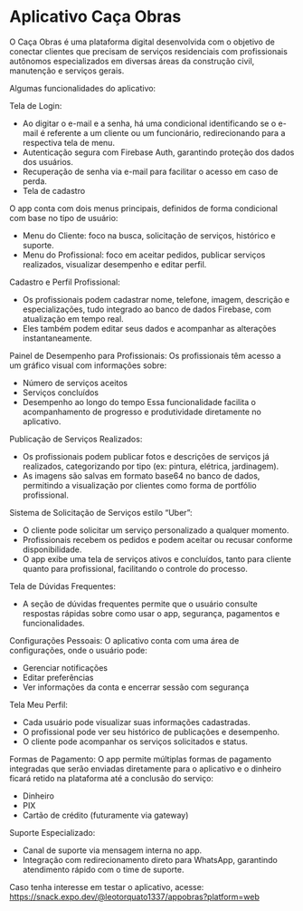 # Aplicativo Caça Obras

O Caça Obras é uma plataforma digital desenvolvida com o objetivo de conectar clientes que precisam de serviços residenciais com profissionais autônomos especializados em diversas áreas da construção civil, manutenção e serviços gerais.


Algumas funcionalidades do aplicativo: 

Tela de Login:
 - Ao digitar o e-mail e a senha, há uma condicional identificando se o e-mail é referente a um cliente ou um funcionário, redirecionando para a respectiva tela de menu. 
 - Autenticação segura com Firebase Auth, garantindo proteção dos dados dos usuários.
 - Recuperação de senha via e-mail para facilitar o acesso em caso de perda.
 - Tela de cadastro

O app conta com dois menus principais, definidos de forma condicional com base no tipo de usuário:
 - Menu do Cliente: foco na busca, solicitação de serviços, histórico e suporte.
 - Menu do Profissional: foco em aceitar pedidos, publicar serviços realizados, visualizar desempenho e editar perfil.

Cadastro e Perfil Profissional:
 - Os profissionais podem cadastrar nome, telefone, imagem, descrição e especializações, tudo integrado ao banco de dados Firebase, com atualização em tempo real.
 - Eles também podem editar seus dados e acompanhar as alterações instantaneamente.

Painel de Desempenho para Profissionais:
Os profissionais têm acesso a um gráfico visual com informações sobre:
 - Número de serviços aceitos
 - Serviços concluídos
 - Desempenho ao longo do tempo
Essa funcionalidade facilita o acompanhamento de progresso e produtividade diretamente no aplicativo.

Publicação de Serviços Realizados:
 - Os profissionais podem publicar fotos e descrições de serviços já realizados, categorizando por tipo (ex: pintura, elétrica, jardinagem).
 - As imagens são salvas em formato base64 no banco de dados, permitindo a visualização por clientes como forma de portfólio profissional.

Sistema de Solicitação de Serviços estilo “Uber”:
 - O cliente pode solicitar um serviço personalizado a qualquer momento.
 - Profissionais recebem os pedidos e podem aceitar ou recusar conforme disponibilidade.
 - O app exibe uma tela de serviços ativos e concluídos, tanto para cliente quanto para profissional, facilitando o controle do processo.

Tela de Dúvidas Frequentes:
 - A seção de dúvidas frequentes permite que o usuário consulte respostas rápidas sobre como usar o app, segurança, pagamentos e funcionalidades.

Configurações Pessoais:
O aplicativo conta com uma área de configurações, onde o usuário pode:
 - Gerenciar notificações
 - Editar preferências
 - Ver informações da conta e encerrar sessão com segurança

Tela Meu Perfil:
 - Cada usuário pode visualizar suas informações cadastradas.
 - O profissional pode ver seu histórico de publicações e desempenho.
 - O cliente pode acompanhar os serviços solicitados e status.

Formas de Pagamento:
O app permite múltiplas formas de pagamento integradas que serão enviadas diretamente para o aplicativo e o dinheiro ficará retido na plataforma até a conclusão do serviço:
 - Dinheiro
 - PIX
 - Cartão de crédito (futuramente via gateway)

Suporte Especializado:
 - Canal de suporte via mensagem interna no app.
 - Integração com redirecionamento direto para WhatsApp, garantindo atendimento rápido com o time de suporte.

Caso tenha interesse em testar o aplicativo, acesse: https://snack.expo.dev/@leotorquato1337/appobras?platform=web
